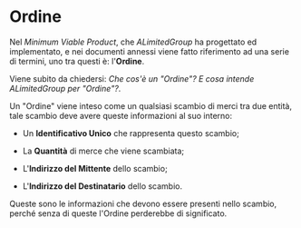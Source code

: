 # Ordine

<!--Spiegare che cos'è un ordine#super[G], la differenza con trasferimento#super[G] e riassortimento-->
Nel _Minimum Viable Product_, che _ALimitedGroup_ ha progettato ed implementato, e nei documenti annessi viene fatto riferimento ad una serie di termini, uno tra questi è: l'**Ordine**.

Viene subito da chiedersi: _Che cos'è un "Ordine"? E cosa intende ALimitedGroup per "Ordine"?_.

Un "Ordine" viene inteso come un qualsiasi scambio di merci tra due entità, tale scambio deve avere queste informazioni al suo interno:

- Un **Identificativo Unico** che rappresenta questo scambio;

- La **Quantità** di merce che viene scambiata;

- L'**Indirizzo del Mittente** dello scambio;

- L'**Indirizzo del Destinatario** dello scambio.

Queste sono le informazioni che devono essere presenti nello scambio, perché senza di queste l'Ordine perderebbe di significato.
